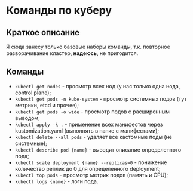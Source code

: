 # Команды по куберу

## Краткое описание
Я сюда занесу только базовые наборы команды, т.к. повторное разворачивание кластер, **надеюсь**, не пригодится.

## Команды
- `kubectl get nodes` - просмотр всех нод (у нас только одна нода, control plane);
- `kubectl get pods -n kube-system` - просмотр системных подов (тут метрики, etcd и прочее);
- `kubectl get pods -o wide` - просмотр подов с расширенным выводом;
- `kubectl apply -k .` - применение всех манифестов через kustomization.yaml (выполнять в папке с манифестами);
- `kubectl delete --all pods` - удаляет все кастомные поды (не системные);
- `kubectl describe pod {name}` - выводит описание определенного пода;
- `kubectl scale deployment {name} --replicas=0` - понижение количество реплик до 0 для определенного deployment;
- `kubectl top pods` - просмотр метрик подов (память и CPU);
- `kubectl logs {name}` - логи пода.